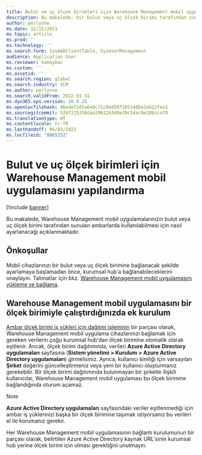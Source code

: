 ```yaml
---
title: Bulut ve uç ölçek birimleri için Warehouse Management mobil uygulamasını yapılandırma
description: Bu makalede, bir bulut veya uç ölçek birimi tarafından sunulan ambarlar için Warehouse Management mobil uygulamalarınızın nasıl ayarlanacağı açıklanmaktadır.
author: perlynne
ms.date: 12/15/2021
ms.topic: article
ms.prod: ''
ms.technology: ''
ms.search.form: SysAADClientTable, SysUserManagement
audience: Application User
ms.reviewer: kamaybac
ms.custom: ''
ms.assetid: ''
ms.search.region: global
ms.search.industry: SCM
ms.author: perlynne
ms.search.validFrom: 2022-01-31
ms.dyn365.ops.version: 10.0.25
ms.openlocfilehash: 86edef2dfa6e9c71c04d50f185148be3a622fea1
ms.sourcegitcommit: 52b7225350daa29b1263d8e29c54ac9e20bcca70
ms.translationtype: HT
ms.contentlocale: tr-TR
ms.lasthandoff: 06/03/2022
ms.locfileid: "8865252"
---
```

# <a name="configure-the-warehouse-management-mobile-app-for-cloud-and-edge-scale-units"></a>Bulut ve uç ölçek birimleri için Warehouse Management mobil uygulamasını yapılandırma

[!include [banner](../includes/banner.md)]

Bu makalede, Warehouse Management mobil uygulamalarınızın bulut veya uç ölçek birimi tarafından sunulan ambarlarda kullanılabilmesi için nasıl ayarlanacağı açıklanmaktadır.

## <a name="prerequisites"></a>Önkoşullar

Mobil cihazlarınızı bir bulut veya uç ölçek birimine bağlanacak şekilde ayarlamaya başlamadan önce, kurumsal hub'a bağlanabileceklerini onaylayın. Talimatlar için bkz. [Warehouse Management mobil uygulamasını yükleme ve bağlama](../warehousing/install-configure-warehouse-management-app.md).

## <a name="additional-setup-when-you-run-the-warehouse-management-mobile-app-against-a-scale-unit"></a>Warehouse Management mobil uygulamasını bir ölçek birimiyle çalıştırdığınızda ek kurulum

[Ambar ölçek birimi iş yükleri için dağıtım işleminin](cloud-edge-landing-page.md#scale-unit-manager-portal) bir parçası olarak, Warehouse Management mobil uygulama cihazlarınızı bağlamak için gereken verilerin çoğu kurumsal hub'dan ölçek birimine otomatik olarak eşitlenir. Ancak, ölçek birimi dağıtımında, verileri **Azure Active Directory uygulamaları** sayfasına (**Sistem yönetimi \> Kurulum \> Azure Active Directory uygulamaları**) girmelisiniz. Ayrıca, kullanıcı kimliği için varsayılan **Şirket** değerini güncelleştirmeniz veya yeni bir kullanıcı oluşturmanız gerekebilir. Bir ölçek birimi dağıtımında bulunmayan bir şirketle ilişkili kullanıcılar, Warehouse Management mobil uygulaması bu ölçek birimine bağlandığında oturum açamaz.

> [!NOTE]
> **Azure Active Directory uygulamaları** sayfasındaki veriler eşitlenmediği için ambar iş yüklerinizi başka bir ölçek birimine taşımak istiyorsanız bu verileri el ile korumanız gerekir.

Her Warehouse Management mobil uygulamasının bağlantı kurulumunun bir parçası olarak, belirtilen Azure Active Directory kaynak URL'sinin kurumsal hub yerine ölçek birimi için olması gerektiğini unutmayın.
